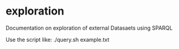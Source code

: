 # exploration
Documentation on exploration of external Datasaets using SPARQL

Use the script like:
./query.sh example.txt 

